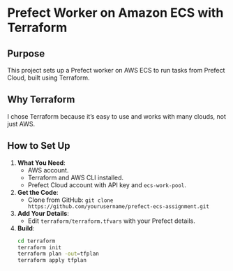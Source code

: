 # Prefect Worker on Amazon ECS with Terraform

## Purpose
This project sets up a Prefect worker on AWS ECS to run tasks from Prefect Cloud, built using Terraform.

## Why Terraform
I chose Terraform because it’s easy to use and works with many clouds, not just AWS.

## How to Set Up
1. **What You Need**:
   - AWS account.
   - Terraform and AWS CLI installed.
   - Prefect Cloud account with API key and `ecs-work-pool`.
2. **Get the Code**:
   - Clone from GitHub: `git clone https://github.com/yourusername/prefect-ecs-assignment.git`
3. **Add Your Details**:
   - Edit `terraform/terraform.tfvars` with your Prefect details.
4. **Build**:
   ```bash
   cd terraform
   terraform init
   terraform plan -out=tfplan
   terraform apply tfplan
